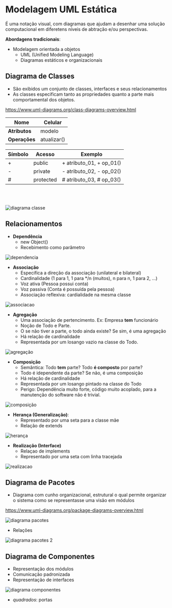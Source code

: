 # Modelagem UML Estática
É uma notação visual, com diagramas que ajudam a desenhar uma solução computacional em diferetens níveis de abtração e/ou perspectivas.

**Abordagens tradicionais**:
* Modelagem orientada a objetos
    * UML (Unified Modeling Language)
    * Diagramas estáticos e organizacionais

## Diagrama de Classes
* São exibidos um conjunto de classes, interfaces e seus relacionamentos
*  As classes especificam tanto as propriedades quanto a parte mais comportamental dos objetos.

<https://www.uml-diagrams.org/class-diagrams-overview.html>

|   **Nome**    |   Celular   |
| ------------- | ----------- |
| **Atributos** | modelo      |
| **Operações** | atualizar() |


| Símbolo | Acesso | Exemplo |
| ------- | ------ | ------- |
| + | public | + atributo_01, + op_01() |
| - | private | - atributo_02, - op_02() |
| # | protected | # atributo_03, # op_03() |

<br><br>

![diagrama classe](../../imagens/diagramaClasse.png)

## Relacionamentos
* **Dependência** 
    * new Object()
    * Recebimento como parâmetro

![dependencia](../../imagens/dependencia.png)

* **Associação** 
    * Especifica a direção da associação (unilateral e bilateral)
    * Cardinalidade (1 para 1, 1 para */n (muitos), n para n, 1 para 2, ...)
    * Voz ativa (Pessoa possui conta)
    * Voz passiva (Conta é possuída pela pessoa)
    * Associação reflexiva: cardialidade na mesma classe

![associacao](../../imagens/associacao.png)

* **Agregação**
    * Uma associação de pertencimento. Ex: Empresa **tem** funcionário
    * Noção de Todo e Parte.
    * O se não tiver a parte, o todo ainda existe? Se sim, é uma agregação
    * Há relação de cardinalidade
    * Representada por um losango vazio na classe do Todo.

![agregação](../../imagens/agregacao.png)
    
* **Composição**
    * Semântica: Todo **tem** parte? Todo **é composto** por parte?
    * Todo é idependente da parte? Se não, é uma composição
    * Há relação de cardinalidade
    * Representada por um losango pintado na classe do Todo
    * Perigo: Dependência muito forte, código muito acoplado, para a manutenção do software não é trivial.

![composição](../../imagens/composicao.png)


* **Herança (Generalização)**:
    * Representado por uma seta para a classe mãe
    * Relação de extends


![herança](../../imagens/heranca.png)


* **Realização (Interface)**
    * Relaçao de implements
    * Representado por uma seta com linha tracejada

![realizacao](../../imagens/realizacao.png)


## Diagrama de Pacotes
* Diagrama com cunho organizacional, estrutural o qual permite organizar o sistema como se representasse uma visão em módulos

<https://www.uml-diagrams.org/package-diagrams-overview.html>

![diagrama pacotes](../../imagens/diagramaPacotes.png)

* Relações

![diagrama pacotes 2](../../imagens/diagramaPacotes2.png)

## Diagrama de Componentes
* Representação dos módulos
* Comunicação padronizada
* Representação de interfaces

![diagrama componentes](../../imagens/diagramaComponentes.png)
* *quadrados*: portas

